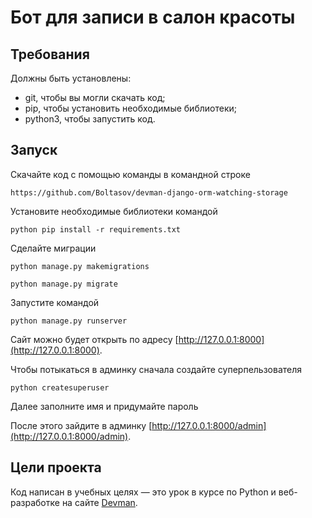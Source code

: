 # Бот для записи в салон красоты


## Требования
Должны быть установлены:
- git, чтобы вы могли скачать код; 
- pip, чтобы установить необходимые библиотеки;
- python3, чтобы запустить код.

## Запуск

Скачайте код с помощью команды в командной строке
```
https://github.com/Boltasov/devman-django-orm-watching-storage
```
Установите необходимые библиотеки командой
```
python pip install -r requirements.txt
```
Сделайте миграции
```commandline
python manage.py makemigrations
```
```commandline
python manage.py migrate
```

Запустите командой 
```
python manage.py runserver
``` 
Cайт можно будет открыть по адресу [http://127.0.0.1:8000](http://127.0.0.1:8000).

Чтобы потыкаться в админку сначала создайте суперпельзователя
```commandline
python createsuperuser
```
Далее заполните имя и придумайте пароль

После этого зайдите в админку [http://127.0.0.1:8000/admin](http://127.0.0.1:8000/admin).

## Цели проекта

Код написан в учебных целях — это урок в курсе по Python и веб-разработке на сайте [Devman](https://dvmn.org).

